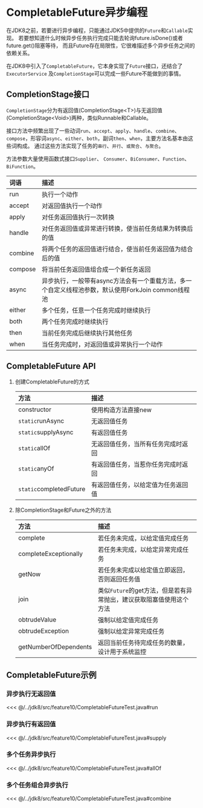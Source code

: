 # CompletableFuture异步编程

在JDK8之前，若要进行异步编程，只能通过JDK5中提供的`Future`和`Callable`实现。
若要想知道什么时候异步任务执行完成只能去轮询future.isDone()或者future.get()阻塞等待，
而且Future存在局限性，它很难描述多个异步任务之间的依赖关系。

在JDK8中引入了`CompletableFuture`，它本身实现了`Future`接口，还结合了`ExecutorService`
及`CompletionStage`可以完成一些Future不能做到的事情。

## CompletionStage接口

`CompletionStage`分为有返回值(CompletionStage&lt;T>)与无返回值(CompletionStage&lt;Void>)两种，类似Runnable和Callable。

接口方法中频繁出现了一些动词`run`、`accept`、`apply`、`handle`、`combine`、
`compose`，形容词`async`、`either`、`both`，副词`then`、`when`，主要方法名基本由这些词构成。
通过这些方法实现了任务的`串行`、`并行`、`或聚合`、`与聚合`。

方法参数大量使用函数式接口`Supplier`、 `Consumer`、`BiConsumer`、`Function`、`BiFunction`。

| 词语      | 描述                                                          |
|:--------|:------------------------------------------------------------|
| run     | 执行一个动作                                                      |
| accept  | 对返回值执行一个动作                                                  |
| apply   | 对任务返回值执行一次转换                                                |
| handle  | 对任务返回值或异常进行转换，使当前任务结果为转换后的值                                 |
| combine | 将两个任务的返回值进行结合，使当前任务返回值为结合后的值                                |
| compose | 将当前任务返回值组合成一个新任务返回                                          |
| async   | 异步执行，一般带有async方法会有一个重载方法，多一个自定义线程池参数，默认使用ForkJoin common线程池 |
| either  | 多个任务，任意一个任务完成时继续执行                                          |
| both    | 两个任务完成时继续执行                                                 |
| then    | 当前任务完成后继续执行其他任务                                             |
| when    | 当任务完成时，对返回值或异常执行一个动作                                        |

## CompletableFuture API

1. 创建CompletableFuture的方式

   |方法|描述
   |:---|:---|
   |constructor|使用构造方法直接new|
   |`static`runAsync|无返回值任务|
   |`static`supplyAsync|有返回值任务|
   |`static`allOf|无返回值任务，当所有任务完成时返回|
   |`static`anyOf|有返回值任务，当惹你任务完成时返回|
   |`static`completedFuture|有返回值任务，以给定值为任务返回值|

2. 除CompletionStage和Future之外的方法

   |方法|描述|
   |:---|:---|
   |complete|若任务未完成，以给定值完成任务|
   |completeExceptionally|若任务未完成，以给定异常完成任务|
   |getNow|若任务未完成以给定值立即返回，否则返回任务值|
   |join|类似`Future`的get方法，但是若有异常抛出，建议获取阻塞值使用这个方法|
   |obtrudeValue|强制以给定值完成任务|
   |obtrudeException|强制以给定异常完成任务|
   |getNumberOfDependents|返回当前任务待完成任务的数量，设计用于系统监控|

## CompletableFuture示例

### 异步执行无返回值

<<< @/../jdk8/src/feature10/CompletableFutureTest.java#run

### 异步执行有返回值

<<< @/../jdk8/src/feature10/CompletableFutureTest.java#supply

### 多个任务异步执行

<<< @/../jdk8/src/feature10/CompletableFutureTest.java#allOf

### 多个任务组合异步执行

<<< @/../jdk8/src/feature10/CompletableFutureTest.java#combine
